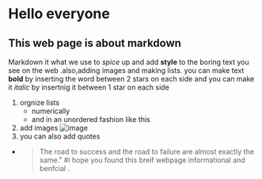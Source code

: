 # Hello everyone 
## This web page is about markdown
 Markdown it what we use to *spice* up and add **style** to the boring text you see on the web .also,adding images and making lists.
you can make text **bold** by inserting the word between 2 stars on each side
and you can make it *italic* by insertnig it between 1 star on each side 
1. orgnize lists 
   -  numerically 
   -  and in an unordered fashion like this 
1. add images ![image](https://pixabay.com/illustrations/developer-programmer-technology-3461405/)
1. you can also add quotes
  - >The road to success and the road to failure are almost exactly the same."
#i hope you found this breif webpage informational and benfcial .
